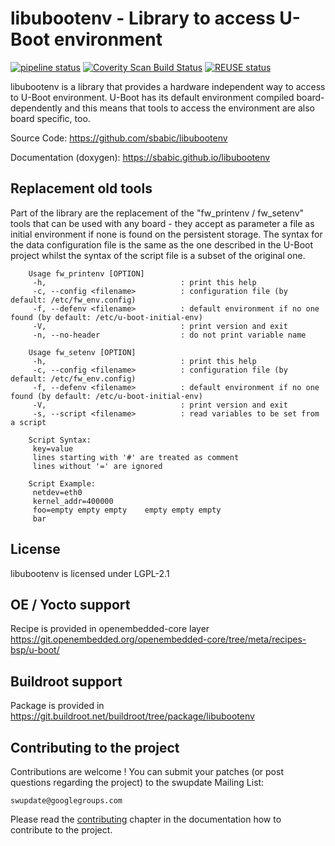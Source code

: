<!--
SPDX-FileCopyrightText: 2019-2021 Stefano Babic <sbabic@denx.de>

SPDX-License-Identifier:     LGPL-2.1-or-later
-->
libubootenv - Library to access U-Boot environment
==================================================

[![pipeline status](https://source.denx.de/swupdate/libubootenv/badges/master/pipeline.svg?ignore_skipped=true)](https://source.denx.de/swupdate/libubootenv/-/commits/master)
[![Coverity Scan Build Status](https://scan.coverity.com/projects/21387/badge.svg)](https://scan.coverity.com/projects/21387)
[![REUSE status](https://api.reuse.software/badge/github.com/sbabic/libubootenv)](https://api.reuse.software/info/github.com/sbabic/libubootenv)

libubootenv is a library that provides a hardware independent way to access
to U-Boot environment. U-Boot has its default environment compiled board-dependently
and this means that tools to access the environment are also board specific, too.

Source Code: https://github.com/sbabic/libubootenv

Documentation (doxygen): https://sbabic.github.io/libubootenv

Replacement old tools
---------------------

Part of the library are the replacement of the "fw_printenv / fw_setenv" tools that
can be used with any board - they accept as parameter a file as initial environment if none is found
on the persistent storage. The syntax for the data configuration file is the same as the one
described in the U-Boot project whilst the syntax of the script file is a subset of the original one.

        Usage fw_printenv [OPTION]
         -h,                              : print this help
         -c, --config <filename>          : configuration file (by default: /etc/fw_env.config)
         -f, --defenv <filename>          : default environment if no one found (by default: /etc/u-boot-initial-env)
         -V,                              : print version and exit
         -n, --no-header                  : do not print variable name

        Usage fw_setenv [OPTION]
         -h,                              : print this help
         -c, --config <filename>          : configuration file (by default: /etc/fw_env.config)
         -f, --defenv <filename>          : default environment if no one found (by default: /etc/u-boot-initial-env)
         -V,                              : print version and exit
         -s, --script <filename>          : read variables to be set from a script

        Script Syntax:
         key=value
         lines starting with '#' are treated as comment
         lines without '=' are ignored

        Script Example:
         netdev=eth0
         kernel_addr=400000
         foo=empty empty empty    empty empty empty
         bar

License
-------

libubootenv is licensed under LGPL-2.1

OE / Yocto support
------------------

Recipe is provided in openembedded-core layer https://git.openembedded.org/openembedded-core/tree/meta/recipes-bsp/u-boot/

Buildroot support
-----------------

Package is provided in https://git.buildroot.net/buildroot/tree/package/libubootenv

Contributing to the project
---------------------------

Contributions are welcome !  You can submit your patches (or post questions
regarding the project) to the swupdate Mailing List:

	swupdate@googlegroups.com

Please read the [contributing](http://sbabic.github.io/swupdate/contributing.html)
chapter in the documentation how to contribute to the project.
